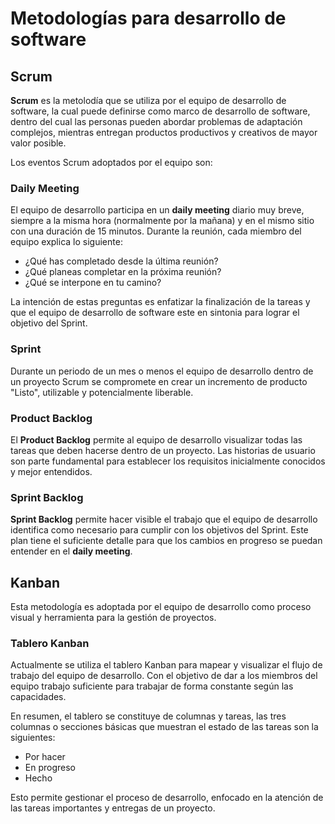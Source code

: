# Metodologías para desarrollo de software

## Scrum

**Scrum** es la metolodía que se utiliza por el equipo de desarrollo de software, la cual puede definirse como marco de desarrollo de software, dentro del cual las personas pueden abordar problemas de adaptación complejos, mientras entregan productos productivos y creativos de mayor valor posible.

Los eventos Scrum adoptados por el equipo son:

### Daily Meeting

El equipo de desarrollo participa en un **daily meeting** diario muy breve, siempre a la misma hora (normalmente por la mañana) y en el mismo sitio con una duración de 15 minutos. Durante la reunión, cada miembro del equipo explica lo siguiente:

  * ¿Qué has completado desde la última reunión?
  * ¿Qué planeas completar en la próxima reunión?
  * ¿Qué se interpone en tu camino?

La intención de estas preguntas es enfatizar la finalización de la tareas y que el equipo de desarrollo de software este en sintonia para lograr el objetivo del Sprint.

### Sprint

Durante un periodo de un mes o menos el equipo de desarrollo dentro de un proyecto Scrum se compromete en crear un incremento de producto "Listo", utilizable y potencialmente liberable.

### Product Backlog

El **Product Backlog** permite al equipo de desarrollo visualizar todas las tareas que deben hacerse dentro de un proyecto. Las historias de usuario son parte fundamental para establecer los requisitos inicialmente conocidos y mejor entendidos.

### Sprint Backlog

**Sprint Backlog** permite hacer visible el trabajo que el equipo de desarrollo identifica como necesario para cumplir con los objetivos del Sprint. Este plan tiene el suficiente detalle para que los cambios en progreso se puedan entender en el **daily meeting**.

## Kanban

Esta metodología es adoptada por el equipo de desarrollo como proceso visual y herramienta para la gestión de proyectos.

### Tablero Kanban

Actualmente se utiliza el tablero Kanban para mapear y visualizar el flujo de trabajo del equipo de desarrollo. Con el objetivo de dar a los miembros del equipo trabajo suficiente para trabajar de forma constante según las capacidades.

En resumen, el tablero se constituye de columnas y tareas, las tres columnas o secciones básicas que muestran el estado de las tareas son la siguientes:

  * Por hacer
  * En progreso
  * Hecho

Esto permite gestionar el proceso de desarrollo, enfocado en la atención de las tareas importantes y entregas de un proyecto.
